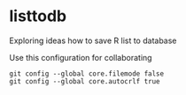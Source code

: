 listtodb
========

Exploring ideas how to save R list to database

Use this configuration for collaborating

    git config --global core.filemode false
    git config --global core.autocrlf true


